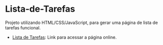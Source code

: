 # Lista-de-Tarefas
Projeto utilizando HTML/CSS/JavaScript, para gerar uma página de lista de tarefas funcional.

- [Lista de Tarefas](https://aeciobrito.github.io/Lista-de-Tarefas/): Link para acessar a página online.
